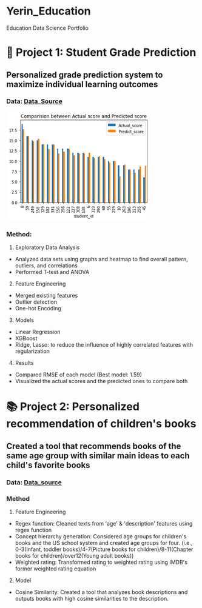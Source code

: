 # Yerin_Education
Education Data Science Portfolio

# 💯 Project 1: Student Grade Prediction 
## Personalized grade prediction system to maximize individual learning outcomes 
### Data: [Data_Source](https://archive.ics.uci.edu/ml/datasets/student+performance)

![](/images/Grade_Prediction.png)

### Method:
1. Exploratory Data Analysis
 * Analyzed data sets using graphs and heatmap to find overall pattern, outliers, and correlations
 * Performed T-test and ANOVA
2. Feature Engineering
 * Merged existing features
 * Outlier detection
 * One-hot Encoding
3. Models
 * Linear Regression
 * XGBoost
 * Ridge, Lasso: to reduce the influence of highly correlated features with regularization
4. Results
 * Compared RMSE of each model (Best model: 1.59)
 * Visualized the actual scores and the predicted ones to compare both
 
# :books: Project 2: Personalized recommendation of children's books
## Created a tool that recommends books of the same age group with similar main ideas to each child's favorite books
### Data: [Data_source](https://www.kaggle.com/datasets/modhiibrahimalmannaa/1000-children-books-on-amazom)
### Method
1. Feature Engineering
 * Regex function: Cleaned texts from 'age' & 'description' features using regex function
 * Concept hierarchy generation: Considered age groups for children's books and the US school system and created age groups for four. 
                                 (i.e., 0-3(Infant, toddler books)/4-7(Picture books for children)/8-11(Chapter books for children)/over12(Young adult books))
 * Weighted rating: Transformed rating to weighted rating using IMDB's former weighted rating equation
2. Model
 * Cosine Similarity: Created a tool that analyzes book descriptions and outputs books with high cosine similarities to the description.
